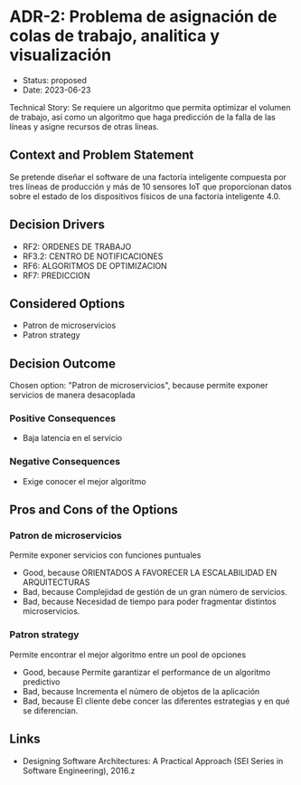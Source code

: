 # ADR-2: Problema de asignación de colas de trabajo, analitica y visualización

* Status: proposed
* Date: 2023-06-23

Technical Story: Se requiere un algoritmo que permita optimizar el volumen de trabajo, así como un algoritmo que haga predicción de la falla de las líneas y asigne recursos de otras líneas.

## Context and Problem Statement

Se pretende diseñar el software de una factoría inteligente compuesta por tres líneas de
producción y más de 10 sensores IoT que proporcionan datos sobre el estado de los dispositivos
físicos de una factoría inteligente 4.0.

## Decision Drivers

* RF2: ORDENES DE TRABAJO
* RF3.2: CENTRO DE NOTIFICACIONES
* RF6: ALGORITMOS DE OPTIMIZACION
* RF7: PREDICCION

## Considered Options

* Patron de microservicios
* Patron strategy

## Decision Outcome

Chosen option: "Patron de microservicios", because permite exponer servicios de manera desacoplada

### Positive Consequences

* Baja latencia en el servicio

### Negative Consequences

* Exige conocer el mejor algoritmo

## Pros and Cons of the Options

### Patron de microservicios

Permite exponer servicios con funciones puntuales

* Good, because ORIENTADOS A FAVORECER LA ESCALABILIDAD EN ARQUITECTURAS
* Bad, because Complejidad de gestión de un gran número de servicios.
* Bad, because Necesidad de tiempo para poder fragmentar distintos microservicios.

### Patron strategy

Permite encontrar el mejor algoritmo entre un pool de opciones

* Good, because Permite garantizar el performance de un algoritmo predictivo
* Bad, because Incrementa el número de objetos de la aplicación
* Bad, because El cliente debe concer las diferentes estrategias y en qué se diferencian.

## Links

* Designing Software Architectures: A Practical Approach (SEI Series in Software Engineering), 2016.z
